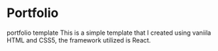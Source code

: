 # Portfolio
 portfolio template
This is a simple template that I created using vaniila HTML and CSS5, the framework utilized is React.
